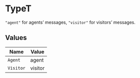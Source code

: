 # TypeT

`"agent"` for agents’ messages, `"visitor"` for visitors’ messages.


## Values

| Name      | Value     |
| --------- | --------- |
| `Agent`   | agent     |
| `Visitor` | visitor   |